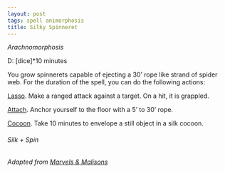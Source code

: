 ```yaml
---
layout: post
tags: spell animorphosis
title: Silky Spinneret
---
```


*Arachnomorphosis*

D: [dice]*10 minutes

You grow spinnerets capable of ejecting a 30’ rope like strand of spider web. For the duration of the spell, you can do the following actions: 

<ins>Lasso</ins>. Make a ranged attack against a target. On a hit, it is grappled.

<ins>Attach</ins>. Anchor yourself to the floor with a 5’ to 30’ rope.

<ins>Cocoon</ins>. Take 10 minutes to envelope a still object in a silk cocoon.

###### Silk + Spin
###### Adapted from [Marvels & Malisons](https://www.exaltedfuneral.com/products/marvel-malisons)
